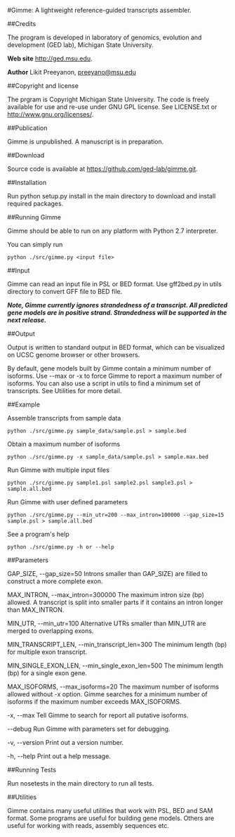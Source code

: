 #Gimme: A lightweight reference-guided transcripts assembler.


##Credits

The program is developed in laboratory of genomics, evolution
and development (GED lab), Michigan State University.

__Web site__ http://ged.msu.edu.

__Author__ Likit Preeyanon, preeyano@msu.edu

##Copyright and license

The prgram is Copyright Michigan State University.
The code is freely available for use and re-use under GNU GPL license.
See LICENSE.txt or http://www.gnu.org/licenses/.

##Publication

Gimme is unpublished. A manuscript is in preparation.

##Download

Source code is available at https://github.com/ged-lab/gimme.git.

##Installation

Run python setup.py install in the main directory to download and install required packages.

##Running Gimme

Gimme should be able to run on any platform with Python 2.7 interpreter.

You can simply run

    python ./src/gimme.py <input file>

##Input

Gimme can read an input file in PSL or BED format.
Use gff2bed.py in utils directory to convert GFF file to BED file.

***Note, Gimme currently ignores strandedness of a transcript.
All predicted gene models are in positive strand.
Strandedness will be supported in the next release.***

##Output

Output is written to standard output in BED format, which can be visualized
on UCSC genome browser or other browsers.

By default, gene models built by Gimme contain a minimum number of isoforms.
Use --max or -x to force Gimme to report a maximum number of isoforms.
You can also use a script in utils to find a minimum set of transcripts.
See Utilities for more detail.

##Example

Assemble transcripts from sample data

    python ./src/gimme.py sample_data/sample.psl > sample.bed

Obtain a maximum number of isoforms

    python ./src/gimme.py -x sample_data/sample.psl > sample.max.bed

Run Gimme with multiple input files

    python ./src/gimme.py sample1.psl sample2.psl sample3.psl > sample.all.bed

Run Gimme with user defined parameters

    python ./src/gimme.py --min_utr=200 --max_intron=100000 --gap_size=15 sample.psl > sample.all.bed

See a program's help

    python ./src/gimme.py -h or --help

##Parameters

GAP_SIZE, --gap_size=50
Introns smaller than GAP_SIZE) are filled to construct a more complete exon.

MAX_INTRON, --max_intron=300000
The maximum intron size (bp) allowed. A transcript is split into smaller parts
if it contains an intron longer than MAX_INTRON.

MIN_UTR, --min_utr=100
Alternative UTRs smaller than MIN_UTR are merged to overlapping exons.

MIN_TRANSCRIPT_LEN, --min_transcript_len=300
The minimum length (bp) for multiple exon transcript.

MIN_SINGLE_EXON_LEN, --min_single_exon_len=500
The minimum length (bp) for a single exon gene.

MAX_ISOFORMS, --max_isoforms=20
The maximum number of isoforms allowed without -x option.
Gimme searches for a minimum number of isoforms if the maximum number exceeds MAX_ISOFORMS.

-x, --max
Tell Gimme to search for report all putative isoforms.

--debug
Run Gimme with parameters set for debugging.

-v, --version
Print out a version number.

-h, --help
Print out a help message.

##Running Tests

Run nosetests in the main directory to run all tests.

##Utilities

Gimme contains many useful utilities that work with PSL, BED and SAM format.
Some programs are useful for building gene models.
Others are useful for working with reads, assembly sequences etc.
